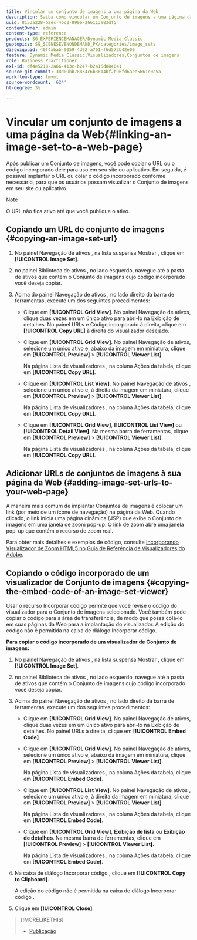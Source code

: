 ```yaml
---
title: Vincular um conjunto de imagens a uma página da Web
description: Saiba como vincular um Conjunto de imagens a uma página da Web.
uuid: 8153a228-b2ec-4bc2-8996-266113a83df5
contentOwner: admin
content-type: reference
products: SG_EXPERIENCEMANAGER/Dynamic-Media-Classic
geptopics: SG_SCENESEVENONDEMAND_PK/categories/image_sets
discoiquuid: 40f4abab-9059-4d92-a761-f6d573b42e00
feature: Dynamic Media Classic,Visualizadores,Conjuntos de imagens
role: Business Practitioner
exl-id: df4e5218-2a66-413c-b247-b2a16d884041
source-git-commit: 38d09bb78834c6b3614bf2b96fd6aee5661e0a5a
workflow-type: tm+mt
source-wordcount: '624'
ht-degree: 3%

---
```


# Vincular um conjunto de imagens a uma página da Web{#linking-an-image-set-to-a-web-page}

Após publicar um Conjunto de imagens, você pode copiar o URL ou o código incorporado dele para uso em seu site ou aplicativo. Em seguida, é possível implantar o URL ou colar o código incorporado conforme necessário, para que os usuários possam visualizar o Conjunto de imagens em seu site ou aplicativo.

>[!NOTE]
>
>O URL não fica ativo até que você publique o ativo.

## Copiando um URL de conjunto de imagens {#copying-an-image-set-url}

1. No painel Navegação de ativos , na lista suspensa Mostrar , clique em **[!UICONTROL Image Set]**.
1. no painel Biblioteca de ativos , no lado esquerdo, navegue até a pasta de ativos que contém o Conjunto de imagens cujo código incorporado você deseja copiar.
1. Acima do painel Navegação de ativos , no lado direito da barra de ferramentas, execute um dos seguintes procedimentos:

   * Clique em **[!UICONTROL Grid View]**. No painel Navegação de ativos, clique duas vezes em um único ativo para abri-lo na Exibição de detalhes. No painel URLs e Código incorporado à direita, clique em **[!UICONTROL Copy URL]** à direita do visualizador desejado.
   * Clique em **[!UICONTROL Grid View]**. No painel Navegação de ativos, selecione um único ativo e, abaixo da imagem em miniatura, clique em **[!UICONTROL Preview]** > **[!UICONTROL Viewer List]**.

      Na página Lista de visualizadores , na coluna Ações da tabela, clique em **[!UICONTROL Copy URL]**.

   * Clique em **[!UICONTROL List View]**. No painel Navegação de ativos , selecione um único ativo e, à direita da imagem em miniatura, clique em **[!UICONTROL Preview]** > **[!UICONTROL Viewer List]**.

      Na página Lista de visualizadores , na coluna Ações da tabela, clique em **[!UICONTROL Copy URL]**.

   * Clique em **[!UICONTROL Grid View]**, **[!UICONTROL List View]** ou **[!UICONTROL Detail View]**. Na mesma barra de ferramentas, clique em **[!UICONTROL Preview]** > **[!UICONTROL Viewer List]**.

      Na página Lista de visualizadores , na coluna Ações da tabela, clique em **[!UICONTROL Copy URL]**.

## Adicionar URLs de conjuntos de imagens à sua página da Web {#adding-image-set-urls-to-your-web-page}

A maneira mais comum de implantar Conjuntos de imagens é colocar um link (por meio de um ícone de navegação) na página da Web. Quando clicado, o link inicia uma página dinâmica (JSP) que exibe o Conjunto de imagens em uma janela de zoom pop-up. O link de zoom abre uma janela pop-up que contém o recurso de zoom real.

Para obter mais detalhes e exemplos de código, consulte [Incorporando Visualizador de Zoom HTML5 no Guia de Referência de Visualizadores do Adobe](https://experienceleague.adobe.com/docs/dynamic-media-developer-resources/library/viewers-aem-assets-dmc/zoom/c-html5-20-zoom-viewer-about.html#section-e1c3106f5b3e445d9b95be337c2f94e2).

## Copiando o código incorporado de um visualizador de Conjunto de imagens {#copying-the-embed-code-of-an-image-set-viewer}

Usar o recurso Incorporar código permite que você revise o código do visualizador para o Conjunto de imagens selecionado. Você também pode copiar o código para a área de transferência, de modo que possa colá-lo em suas páginas da Web para a implantação do visualizador. A edição do código não é permitida na caixa de diálogo Incorporar código.

**Para copiar o código incorporado de um visualizador de Conjunto de imagens:**

1. No painel Navegação de ativos , na lista suspensa Mostrar , clique em **[!UICONTROL Image Set]**.
1. no painel Biblioteca de ativos , no lado esquerdo, navegue até a pasta de ativos que contém o Conjunto de imagens cujo código incorporado você deseja copiar.
1. Acima do painel Navegação de ativos , no lado direito da barra de ferramentas, execute um dos seguintes procedimentos:

   * Clique em **[!UICONTROL Grid View]**. No painel Navegação de ativos, clique duas vezes em um único ativo para abri-lo na Exibição de detalhes. No painel URLs à direita, clique em **[!UICONTROL Embed Code]**.
   * Clique em **[!UICONTROL Grid View]**. No painel Navegação de ativos, selecione um único ativo e, abaixo da imagem em miniatura, clique em **[!UICONTROL Preview]** > **[!UICONTROL Viewer List]**.

      Na página Lista de visualizadores , na coluna Ações da tabela, clique em **[!UICONTROL Embed Code]**.

   * Clique em **[!UICONTROL List View]**. No painel Navegação de ativos , selecione um único ativo e, à direita da imagem em miniatura, clique em **[!UICONTROL Preview]** > **[!UICONTROL Viewer List]**.

      Na página Lista de visualizadores , na coluna Ações da tabela, clique em **[!UICONTROL Embed Code]**.

   * Clique em **[!UICONTROL Grid View]**, **Exibição de lista** ou **Exibição de detalhes**. Na mesma barra de ferramentas, clique em **[!UICONTROL Preview]** > **[!UICONTROL Viewer List]**.

      Na página Lista de visualizadores , na coluna Ações da tabela, clique em **[!UICONTROL Embed Code]**.

1. Na caixa de diálogo Incorporar código , clique em **[!UICONTROL Copy to Clipboard]**.

   A edição do código não é permitida na caixa de diálogo Incorporar código .

1. Clique em **[!UICONTROL Close]**.

>[!MORELIKETHIS]
>
>* [Publicação](publishing-files.md#publishing_files)

